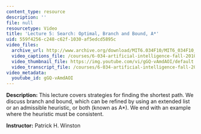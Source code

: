 ```yaml
---
content_type: resource
description: ''
file: null
resourcetype: Video
title: 'Lecture 5: Search: Optimal, Branch and Bound, A*'
uid: 559f4256-c248-c62f-1030-af5edcd5895c
video_files:
  archive_url: http://www.archive.org/download/MIT6.034F10/MIT6_034F10_lec05_300k.mp4
  video_captions_file: /courses/6-034-artificial-intelligence-fall-2010/c7730e2ca4d75a189880041c6cc4a682_gGQ-vAmdAOI.vtt
  video_thumbnail_file: https://img.youtube.com/vi/gGQ-vAmdAOI/default.jpg
  video_transcript_file: /courses/6-034-artificial-intelligence-fall-2010/3c419a58126d8c55a9417664b1437dc2_gGQ-vAmdAOI.pdf
video_metadata:
  youtube_id: gGQ-vAmdAOI
---
```


**Description:** This lecture covers strategies for finding the shortest path. We discuss branch and bound, which can be refined by using an extended list or an admissible heuristic, or both (known as A\*). We end with an example where the heuristic must be consistent.

**Instructor:** Patrick H. Winston